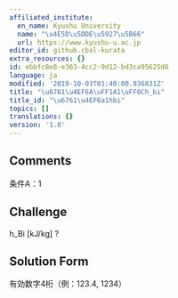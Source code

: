 ```yaml
---
affiliated_institute:
  en_name: Kyushu University
  name: "\u4E5D\u5DDE\u5927\u5B66"
  url: https://www.kyushu-u.ac.jp
editor_id: github.cbal-kurata
extra_resources: {}
id: ebbfc8e8-e363-4cc2-9d12-bd3ca95625d6
language: ja
modified: '2019-10-03T01:40:00.936831Z'
title: "\u6761\u4EF6A\uFF1A1\uFF0Ch_bi"
title_id: "\u6761\u4EF6a1hbi"
topics: []
translations: {}
version: '1.0'
---
```


## Comments
条件A：1

## Challenge
h_Bi [kJ/kg] ?

## Solution Form
有効数字4桁（例：123.4,  1234）




